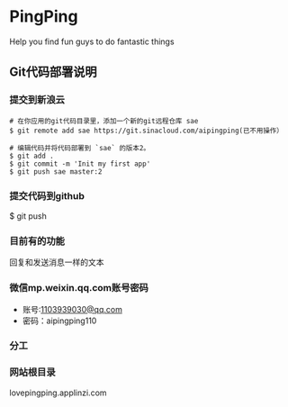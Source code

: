 # PingPing
Help you find fun guys to do fantastic things

## Git代码部署说明
### 提交到新浪云

```
# 在你应用的git代码目录里，添加一个新的git远程仓库 sae
$ git remote add sae https://git.sinacloud.com/aipingping(已不用操作）

# 编辑代码并将代码部署到 `sae` 的版本2。
$ git add .
$ git commit -m 'Init my first app'
$ git push sae master:2
```
### 提交代码到github
$ git push

### 目前有的功能
回复和发送消息一样的文本

### 微信mp.weixin.qq.com账号密码
- 账号:1103939030@qq.com
- 密码：aipingping110
### 分工

### 网站根目录
lovepingping.applinzi.com
